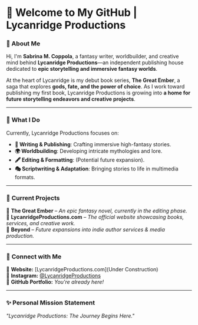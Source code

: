 # 👋 Welcome to My GitHub | Lycanridge Productions

### 🌌 About Me
Hi, I'm **Sabrina M. Coppola**, a fantasy writer, worldbuilder, and creative mind behind **Lycanridge Productions**—an independent publishing house dedicated to **epic storytelling and immersive fantasy worlds**.

At the heart of Lycanridge is my debut book series, **The Great Ember**, a saga that explores **gods, fate, and the power of choice**. As I work toward publishing my first book, Lycanridge Productions is growing into **a home for future storytelling endeavors and creative projects**.

---

### 🚀 **What I Do**
Currently, Lycanridge Productions focuses on:
- **📖 Writing & Publishing**: Crafting immersive high-fantasy stories.
- **🌍 Worldbuilding**: Developing intricate mythologies and lore.
- **🖋 Editing & Formatting**: (Potential future expansion).
- **🎭 Scriptwriting & Adaptation**: Bringing stories to life in multimedia formats.

---

### 🌟 **Current Projects**
🔹 **The Great Ember** – *An epic fantasy novel, currently in the editing phase.*  
🔹 **LycanridgeProductions.com** – *The official website showcasing books, services, and creative work.*  
🔹 **Beyond** – *Future expansions into indie author services & media production.*

---

### 🔗 **Connect with Me**
📌 **Website:** [LycanridgeProductions.com](Under Construction)  
📌 **Instagram:** [@LycanridgeProductions](https://www.instagram.com/lycanridgeproductions)  
📌 **GitHub Portfolio:** *You're already here!*

---

### ✨ **Personal Mission Statement**
*"Lycanridge Productions: The Journey Begins Here."*

